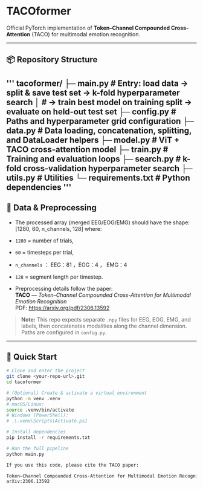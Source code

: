 # TACOformer

Official PyTorch implementation of **Token–Channel Compounded Cross-Attention** (TACO) for multimodal emotion recognition.

---

## 📦 Repository Structure
'''
tacoformer/
├─ main.py # Entry: load data → split & save test set → k-fold hyperparameter search
│ # → train best model on training split → evaluate on held-out test set
├─ config.py # Paths and hyperparameter grid configuration
├─ data.py # Data loading, concatenation, splitting, and DataLoader helpers
├─ model.py # ViT + TACO cross-attention model 
├─ train.py # Training and evaluation loops 
├─ search.py # k-fold cross-validation hyperparameter search
├─ utils.py # Utilities 
└─ requirements.txt # Python dependencies
'''
---

## 🧪 Data & Preprocessing

- The processed array (merged EEG/EOG/EMG) should have the shape:
[1280, 60, n_channels, 128]
where:
- `1280` = number of trials,
- `60`   = timesteps per trial,
- `n_channels` ： EEG：81 ，EOG：4 ， EMG：4 
- `128`  = segment length per timestep.

- Preprocessing details follow the paper:  
**TACO** — *Token–Channel Compounded Cross-Attention for Multimodal Emotion Recognition*  
PDF: https://arxiv.org/pdf/2306.13592

> **Note:** This repo expects separate `.npy` files for EEG, EOG, EMG, and labels, then concatenates modalities along the channel dimension. Paths are configured in `config.py`.

---

## 🚀 Quick Start

```bash
# Clone and enter the project
git clone <your-repo-url>.git
cd tacoformer

# (Optional) Create & activate a virtual environment
python -m venv .venv
# macOS/Linux:
source .venv/bin/activate
# Windows (PowerShell):
# .\.venv\Scripts\Activate.ps1

# Install dependencies
pip install -r requirements.txt

# Run the full pipeline
python main.py

If you use this code, please cite the TACO paper:

Token–Channel Compounded Cross-Attention for Multimodal Emotion Recognition, 2023.
arXiv:2306.13592
